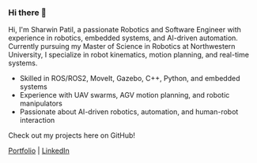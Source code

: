 ### Hi there 👋
Hi, I'm Sharwin Patil, a passionate Robotics and Software Engineer with experience in robotics, embedded systems, and AI-driven automation. Currently pursuing my Master of Science in Robotics at Northwestern University, I specialize in robot kinematics, motion planning, and real-time systems.

- Skilled in ROS/ROS2, MoveIt, Gazebo, C++, Python, and embedded systems
- Experience with UAV swarms, AGV motion planning, and robotic manipulators
- Passionate about AI-driven robotics, automation, and human-robot interaction

Check out my projects here on GitHub!

[Portfolio](https://www.sharwinpatil.info) | [LinkedIn](https://www.linkedin.com/in/sharwinpatil/)
